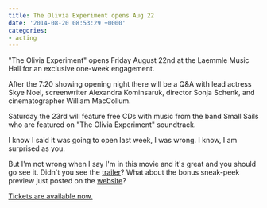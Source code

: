 ```yaml
---
title: The Olivia Experiment opens Aug 22
date: '2014-08-20 08:53:29 +0000'
categories:
- acting
---
```


"The Olivia Experiment" opens Friday August 22nd at the Laemmle Music Hall for
an exclusive one-week engagement.

After the 7:20 showing opening night there will be a Q&A with lead actress Skye
Noel, screenwriter Alexandra Kominsaruk, director Sonja Schenk, and
cinematographer William MacCollum.

Saturday the 23rd will feature free CDs with music from the band Small Sails who
are featured on "The Olivia Experiment" soundtrack.


I know I said it was going to open last week, I was wrong. I know, I am
surprised as you.


But I'm not wrong when I say I'm in this movie and it's great and you should go
see it. Didn't you see the
[trailer](http://www.theoliviaexperiment.com/?page_id=88)? What about the bonus
sneak-peek preview just posted on the
[website](http://www.theoliviaexperiment.com/?p=472)?

[Tickets are available now.](http://laemmle.com/films/38411)

